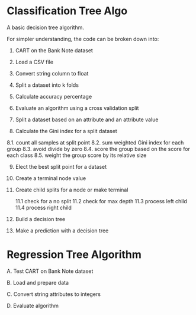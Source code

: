 # Classification Tree Algo
A basic decision tree algorithm.

For simpler understanding, the code can be broken down into:

1. CART on the Bank Note dataset

2. Load a CSV file

3. Convert string column to float

4. Split a dataset into k folds

5. Calculate accuracy percentage

6. Evaluate an algorithm using a cross validation split

7. Split a dataset based on an attribute and an attribute value

8. Calculate the Gini index for a split dataset

  8.1. count all samples at split point
  8.2. sum weighted Gini index for each group
  8.3. avoid divide by zero
  8.4. score the group based on the score for each class
  8.5. weight the group score by its relative size
  
9. Elect the best split point for a dataset

10. Create a terminal node value

11. Create child splits for a node or make terminal

	11.1 check for a no split
	11.2 check for max depth
	11.3 process left child
	11.4 process right child
	
12. Build a decision tree

13. Make a prediction with a decision tree

# Regression Tree Algorithm

A. Test CART on Bank Note dataset

B. Load and prepare data

C. Convert string attributes to integers

D. Evaluate algorithm


